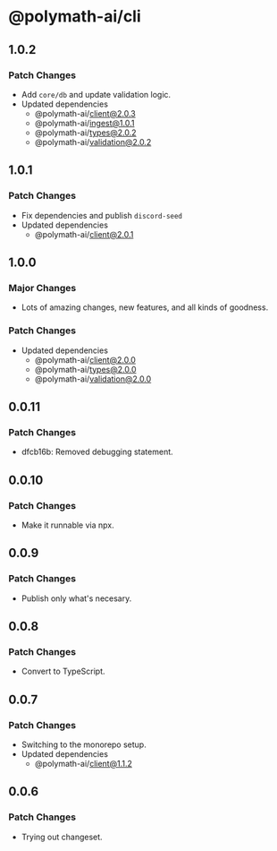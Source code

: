 # @polymath-ai/cli

## 1.0.2

### Patch Changes

- Add `core/db` and update validation logic.
- Updated dependencies
  - @polymath-ai/client@2.0.3
  - @polymath-ai/ingest@1.0.1
  - @polymath-ai/types@2.0.2
  - @polymath-ai/validation@2.0.2

## 1.0.1

### Patch Changes

- Fix dependencies and publish `discord-seed`
- Updated dependencies
  - @polymath-ai/client@2.0.1

## 1.0.0

### Major Changes

- Lots of amazing changes, new features, and all kinds of goodness.

### Patch Changes

- Updated dependencies
  - @polymath-ai/client@2.0.0
  - @polymath-ai/types@2.0.0
  - @polymath-ai/validation@2.0.0

## 0.0.11

### Patch Changes

- dfcb16b: Removed debugging statement.

## 0.0.10

### Patch Changes

- Make it runnable via npx.

## 0.0.9

### Patch Changes

- Publish only what's necesary.

## 0.0.8

### Patch Changes

- Convert to TypeScript.

## 0.0.7

### Patch Changes

- Switching to the monorepo setup.
- Updated dependencies
  - @polymath-ai/client@1.1.2

## 0.0.6

### Patch Changes

- Trying out changeset.
